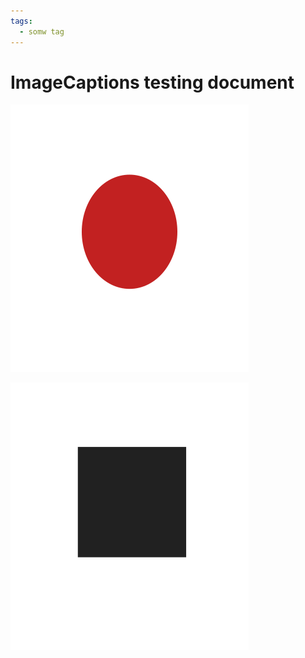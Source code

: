```yaml
---
tags:
  - somw tag
---
```


# ImageCaptions testing document

![circle](_img/circle.png)

![square](_img/square.png)
